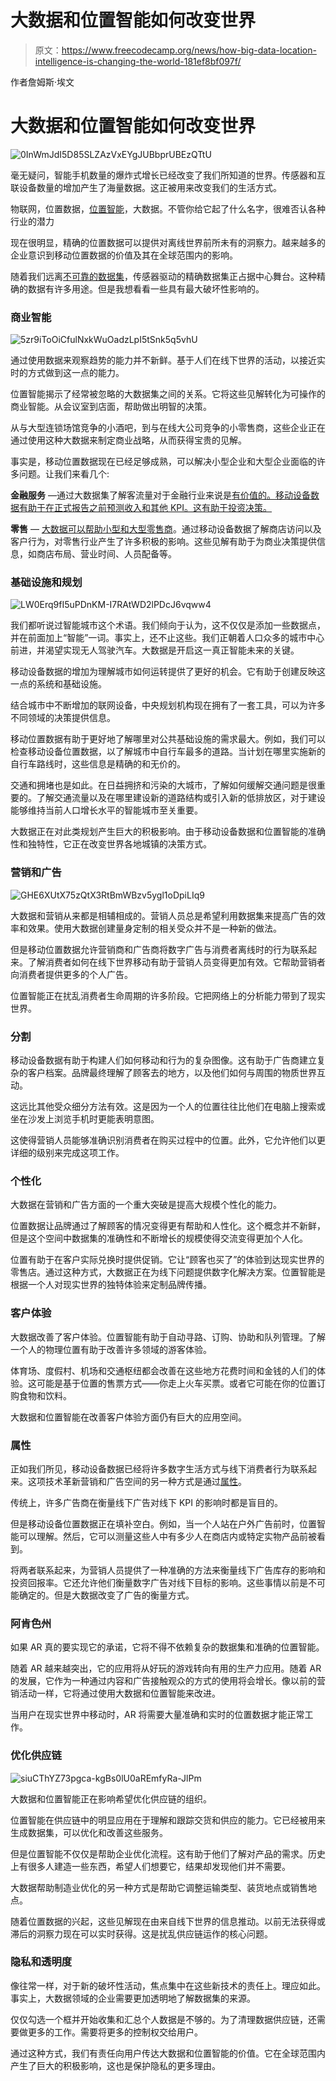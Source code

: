 # 大数据和位置智能如何改变世界

> 原文：<https://www.freecodecamp.org/news/how-big-data-location-intelligence-is-changing-the-world-181ef8bf097f/>

作者詹姆斯·埃文

# 大数据和位置智能如何改变世界

![0InWmJdI5D85SLZAzVxEYgJUBbprUBEzQTtU](img/0a1c0e70a0b473d946b1b63b126d6666.png)

毫无疑问，智能手机数量的爆炸式增长已经改变了我们所知道的世界。传感器和互联设备数量的增加产生了海量数据。这正被用来改变我们的生活方式。

物联网，位置数据，[位置智能](https://www.tamoco.com/location-data/)，大数据。不管你给它起了什么名字，很难否认各种行业的潜力

现在很明显，精确的位置数据可以提供对离线世界前所未有的洞察力。越来越多的企业意识到移动位置数据的价值及其在全球范围内的影响。

随着我们远离[不可靠的数据集](https://www.tamoco.com/blog/location-data-location-intelligence)，传感器驱动的精确数据集正占据中心舞台。这种精确的数据有许多用途。但是我想看看一些具有最大破坏性影响的。

### 商业智能

![5zr9iToOiCfulNxkWuOadzLpI5tSnk5q5vhU](img/dc6048197e19efac692affa515a2f605.png)

通过使用数据来观察趋势的能力并不新鲜。基于人们在线下世界的活动，以接近实时的方式做到这一点的能力。

位置智能揭示了经常被忽略的大数据集之间的关系。它将这些见解转化为可操作的商业智能。从会议室到店面，帮助做出明智的决策。

从与大型连锁场馆竞争的小酒吧，到与在线大公司竞争的小零售商，这些企业正在通过使用这种大数据来制定商业战略，从而获得宝贵的见解。

事实是，移动位置数据现在已经足够成熟，可以解决小型企业和大型企业面临的许多问题。让我们来看几个:

**金融服务** —通过大数据集了解客流量对于金融行业来说是[有价值的。移动设备数据有助于在正式报告之前预测收入和其他 KPI。这有助于投资决策。](https://www.tamoco.com/blog/big-data-finance-industry-analytics/)

**零售** — [大数据可以帮助小型和大型零售商](https://www.tamoco.com/blog/big-data-retail-analytics/)。通过移动设备数据了解商店访问以及客户行为，对零售行业产生了许多积极的影响。这些见解有助于为商业决策提供信息，如商店布局、营业时间、人员配备等。

### 基础设施和规划

![LW0Erq9fI5uPDnKM-I7RAtWD2lPDcJ6vqww4](img/fedc49e2d466f5bad8dad8650512ae82.png)

我们都听说过智能城市这个术语。我们倾向于认为，这不仅仅是添加一些数据点，并在前面加上“智能”一词。事实上，还不止这些。我们正朝着人口众多的城市中心前进，并渴望实现无人驾驶汽车。大数据是开启这一真正智能未来的关键。

移动设备数据的增加为理解城市如何运转提供了更好的机会。它有助于创建反映这一点的系统和基础设施。

结合城市中不断增加的联网设备，中央规划机构现在拥有了一套工具，可以为许多不同领域的决策提供信息。

移动位置数据有助于更好地了解哪里对公共基础设施的需求最大。例如，我们可以检查移动设备位置数据，以了解城市中自行车最多的道路。当计划在哪里实施新的自行车路线时，这些信息是精确的和无价的。

交通和拥堵也是如此。在日益拥挤和污染的大城市，了解如何缓解交通问题是很重要的。了解交通流量以及在哪里建设新的道路结构或引入新的低排放区，对于建设能够维持当前人口增长水平的智能城市至关重要。

大数据正在对此类规划产生巨大的积极影响。由于移动设备数据和位置智能的准确性和独特性，它正在改变世界各地城镇的决策方式。

### 营销和广告

![GHE6XUtX75zQtX3RtBmWBzv5ygl1oDpiLIq9](img/04b8f60b4a9df6bb89fb588e85a538d2.png)

大数据和营销从来都是相辅相成的。营销人员总是希望利用数据集来提高广告的效率和效果。使用大数据创建量身定制的相关受众并不是一种新的做法。

但是移动位置数据允许营销商和广告商将数字广告与消费者离线时的行为联系起来。了解消费者如何在线下世界移动有助于营销人员变得更加有效。它帮助营销者向消费者提供更多的个人广告。

位置智能正在扰乱消费者生命周期的许多阶段。它把网络上的分析能力带到了现实世界。

### 分割

移动设备数据有助于构建人们如何移动和行为的复杂图像。这有助于广告商建立复杂的客户档案。品牌最终理解了顾客去的地方，以及他们如何与周围的物质世界互动。

这远比其他受众细分方法有效。这是因为一个人的位置往往比他们在电脑上搜索或坐在沙发上浏览手机时更能表明意图。

这使得营销人员能够准确识别消费者在购买过程中的位置。此外，它允许他们以更详细的级别来完成这项工作。

### 个性化

大数据在营销和广告方面的一个重大突破是提高大规模个性化的能力。

位置数据让品牌通过了解顾客的情况变得更有帮助和人性化。这个概念并不新鲜，但是这个空间中数据集的准确性和不断增长的规模使得交流变得更加个人化。

位置有助于在客户实际兑换时提供促销。它让“顾客也买了”的体验到达现实世界的零售店。通过这种方式，大数据正在为线下问题提供数字化解决方案。位置智能是根据一个人对现实世界的独特体验来定制品牌传播。

### 客户体验

大数据改善了客户体验。位置智能有助于自动寻路、订购、协助和队列管理。了解一个人的物理位置有助于改善许多领域的游客体验。

体育场、度假村、机场和交通枢纽都会改善在这些地方花费时间和金钱的人们的体验。这可能是基于位置的售票方式——你走上火车买票。或者它可能在你的位置订购食物和饮料。

大数据和位置智能在改善客户体验方面仍有巨大的应用空间。

### 属性

正如我们所见，移动设备数据已经将许多数字生活方式与线下消费者行为联系起来。这项技术革新营销和广告空间的另一种方式是通过[属性](https://www.tamoco.com/blog/marketing-attribution-customer-journey-mapping-location)。

传统上，许多广告商在衡量线下广告对线下 KPI 的影响时都是盲目的。

但是移动设备位置数据正在填补空白。例如，当一个人站在户外广告前时，位置智能可以理解。然后，它可以测量这些人中有多少人在商店内或特定实物产品前被看到。

将两者联系起来，为营销人员提供了一种准确的方法来衡量线下广告库存的影响和投资回报率。它还允许他们衡量数字广告对线下目标的影响。这些事情以前是不可能确定的。但是大数据改变了广告的衡量方式。

### 阿肯色州

如果 AR 真的要实现它的承诺，它将不得不依赖复杂的数据集和准确的位置智能。

随着 AR 越来越突出，它的应用将从好玩的游戏转向有用的生产力应用。随着 AR 的发展，它作为一种通过内容和广告接触观众的方式的使用将会增长。像以前的营销活动一样，它将通过使用大数据和位置智能来改进。

当用户在现实世界中移动时，AR 将需要大量准确和实时的位置数据才能正常工作。

### 优化供应链

![siuCThYZ73pgca-kgBs0lU0aREmfyRa-JlPm](img/44965fa2afc0c6259ce9cccb7e1cce57.png)

大数据和位置智能正在影响希望优化供应链的组织。

位置智能在供应链中的明显应用在于理解和跟踪交货和供应的能力。它已经被用来生成数据集，可以优化和改善这些服务。

但是位置智能不仅仅是帮助企业优化流程。这有助于他们了解对产品的需求。历史上有很多人建造一些东西，希望人们想要它，结果却发现他们并不需要。

大数据帮助制造业优化的另一种方式是帮助它调整运输类型、装货地点或销售地点。

随着位置数据的兴起，这些见解现在由来自线下世界的信息推动。以前无法获得或滞后的洞察力现在可以实时获得。这是扰乱供应链运作的核心问题。

### 隐私和透明度

像往常一样，对于新的破坏性活动，焦点集中在这些新技术的责任上。理应如此。事实上，大数据领域的企业需要更加透明地了解数据集的来源。

仅仅勾选一个框并开始收集和汇总个人数据是不够的。为了清理数据供应链，还需要做更多的工作。需要将更多的控制权交给用户。

通过这种方式，我们有责任向用户传达大数据和位置智能的价值。它在全球范围内产生了巨大的积极影响，这也是保护隐私的更多理由。